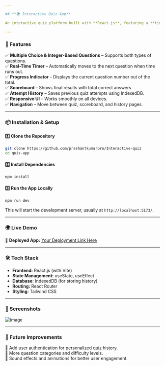 ```yaml
---

## **📚 Interactive Quiz App**  

An interactive quiz platform built with **React.js**, featuring a **timer**, **progress indicator**, **scoreboard**, and **attempt history** stored in **IndexedDB**.  

---
```


### **🚀 Features**  

✅ **Multiple Choice & Integer-Based Questions** – Supports both types of questions.  
✅ **Real-Time Timer** – Automatically moves to the next question when time runs out.  
✅ **Progress Indicator** – Displays the current question number out of the total.  
✅ **Scoreboard** – Shows final results with total correct answers.  
✅ **Attempt History** – Saves previous quiz attempts using IndexedDB.  
✅ **Responsive UI** – Works smoothly on all devices.  
✅ **Navigation** – Move between quiz, scoreboard, and history pages.  

---

### **📦 Installation & Setup**  

#### **1️⃣ Clone the Repository**  
```sh
git clone https://github.com/prashantkumarpro/Interactive-quiz
cd quiz-app
```

#### **2️⃣ Install Dependencies**  
```sh
npm install
```

#### **3️⃣ Run the App Locally**  
```sh
npm run dev
```
This will start the development server, usually at `http://localhost:5173/`.

---

### **🌍 Live Demo**  
🔗 **Deployed App:** [Your Deployment Link Here](https://your-live-app-link.com)  

---

### **🛠️ Tech Stack**  
- **Frontend:** React.js (with Vite)  
- **State Management:** useState, useEffect  
- **Database:** IndexedDB (for storing history)  
- **Routing:** React Router  
- **Styling:** Tailwind CSS  

---

### **📸 Screenshots**  
![image](https://github.com/user-attachments/assets/f824e71a-ec68-4927-b4c5-634d74171299)

---

### **📌 Future Improvements**  
🔹 Add user authentication for personalized quiz history.  
🔹 More question categories and difficulty levels.  
🔹 Sound effects and animations for better user engagement.  

